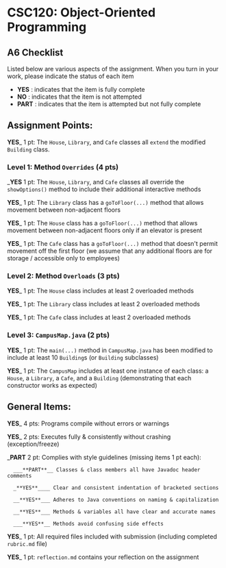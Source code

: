 # CSC120: Object-Oriented Programming
## A6 Checklist

Listed below are various aspects of the assignment.  When you turn in your work, please indicate the status of each item

- **YES** : indicates that the item is fully complete
- **NO** : indicates that the item is not attempted
- **PART** : indicates that the item is attempted but not fully complete


## Assignment Points:

__**YES**___ 1 pt: The `House`, `Library`, and `Cafe` classes all `extend` the modified `Building` class.

### Level 1: Method `Overrides` (4 pts)

___**YES**__ 1 pt: The `House`, `Library`, and `Cafe` classes all override the `showOptions()` method to include their additional interactive methods

__**YES**___ 1 pt: The `Library` class has a `goToFloor(...)` method that allows movement between non-adjacent floors

__**YES**___ 1 pt: The `House` class has a `goToFloor(...)` method that allows movement between non-adjacent floors only if an elevator is present

__**YES**___ 1 pt: The `Cafe` class has a `goToFloor(...)` method that doesn't permit movement off the first floor (we assume that any additional floors are for storage / accessible only to employees)

### Level 2: Method `Overloads` (3 pts)

__**YES**___ 1 pt: The `House` class includes at least 2 overloaded methods

__**YES**___ 1 pt: The `Library` class includes at least 2 overloaded methods

__**YES**___ 1 pt: The `Cafe` class includes at least 2 overloaded methods

### Level 3: `CampusMap.java` (2 pts)

__**YES**___ 1 pt: The `main(...)` method in `CampusMap.java` has been modified to include at least 10 `Building`s (or `Building` subclasses)

__**YES**___ 1 pt: The `CampusMap` includes at least one instance of each class: a `House`, a `Library`, a `Cafe`, and a `Building` (demonstrating that each constructor works as expected)



## General Items:

__**YES**___ 4 pts: Programs compile without errors or warnings

__**YES**___ 2 pts: Executes fully & consistently without crashing (exception/freeze)

___**PART**__ 2 pt: Complies with style guidelines (missing items 1 pt each):

      ___**PART**__ Classes & class members all have Javadoc header comments

      _**YES**____ Clear and consistent indentation of bracketed sections

      __**YES**___ Adheres to Java conventions on naming & capitalization

      __**YES**___ Methods & variables all have clear and accurate names

      ___**YES**__ Methods avoid confusing side effects

__**YES**___ 1 pt: All required files included with submission (including completed `rubric.md` file)

__**YES**___ 1 pt: `reflection.md` contains your reflection on the assignment
